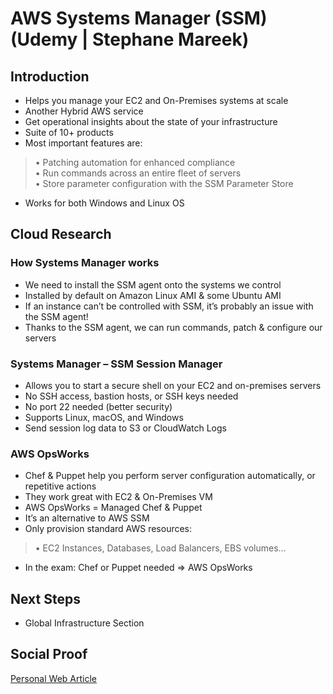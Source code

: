 
# AWS Systems Manager (SSM) (Udemy | Stephane Mareek)

## Introduction
- Helps you manage your EC2 and On-Premises systems at scale
- Another Hybrid AWS service
- Get operational insights about the state of your infrastructure
- Suite of 10+ products
- Most important features are:
>• Patching automation for enhanced compliance
<br>• Run commands across an entire fleet of servers 
<br>• Store parameter configuration with the SSM Parameter Store
- Works for both Windows and Linux OS


## Cloud Research

### How Systems Manager works
- We need to install the SSM 
agent onto the systems we 
control
- Installed by default on Amazon 
Linux AMI & some Ubuntu 
AMI
- If an instance can’t be 
controlled with SSM, it’s 
probably an issue with the 
SSM agent!
- Thanks to the SSM agent, we 
can run commands, patch & 
configure our servers

### Systems Manager – SSM Session Manager
- Allows you to start a secure shell on your EC2 and 
on-premises servers
- No SSH access, bastion hosts, or SSH keys needed
- No port 22 needed (better security)
- Supports Linux, macOS, and Windows
- Send session log data to S3 or CloudWatch Logs

### AWS OpsWorks
- Chef & Puppet help you perform server configuration automatically, or 
repetitive actions
- They work great with EC2 & On-Premises VM
- AWS OpsWorks = Managed Chef & Puppet
- It’s an alternative to AWS SSM
- Only provision standard AWS resources:
>• EC2 Instances, Databases, Load Balancers, EBS volumes… 
- In the exam: Chef or Puppet needed => AWS OpsWorks


## Next Steps

- Global Infrastructure Section

## Social Proof

[Personal Web Article](https://afifurrohman-id.github.io/article/100DaysOfCloud/cloud.html)
